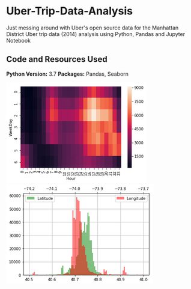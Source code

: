 # Uber-Trip-Data-Analysis
Just messing around with Uber's open source data for the Manhattan District
Uber trip data (2014) analysis using Python, Pandas and Jupyter Notebook

## Code and Resources Used
**Python Version:** 3.7
**Packages:** Pandas, Seaborn

![alt text](https://github.com/OluyemiJ/Uber-Trip-Data-Analysis/blob/master/activity_heat_map.png "Heat Map of Activity")
![alt text](https://github.com//OluyemiJ/Uber-Trip-Data-Analysis/blob/master/lon_lat_hist.png "Longitude Latitude Histogram")

